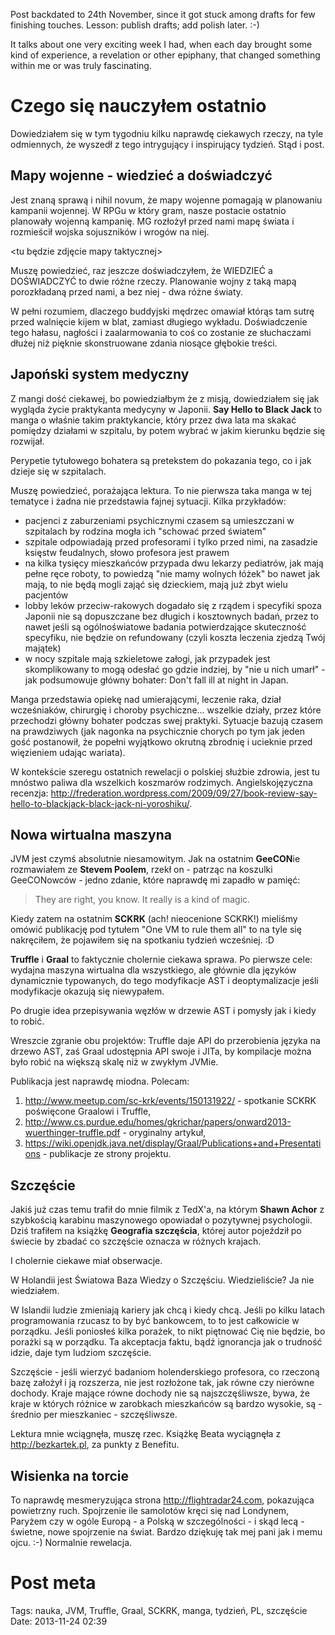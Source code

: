 Post backdated to 24th November, since it got stuck among drafts for few finishing touches. Lesson: publish drafts; add polish later. :-) 

It talks about one very exciting week I had, when each day brought some kind of experience, a revelation or other epiphany, that changed something within me or was truly fascinating.

Czego się nauczyłem ostatnio
=============================
Dowiedziałem się w tym tygodniu kilku naprawdę ciekawych rzeczy, na tyle odmiennych, że wyszedł z tego intrygujący i inspirujący tydzień. Stąd i post.

Mapy wojenne - wiedzieć a doświadczyć
-------------------------------------
Jest znaną sprawą i nihil novum, że mapy wojenne pomagają w planowaniu kampanii wojennej. W RPGu w który gram, nasze postacie ostatnio planowały wojenną kampanię. MG rozłożył przed nami mapę świata i rozmieścił wojska sojuszników i wrogów na niej. 

<tu będzie zdjęcie mapy taktycznej>

Muszę powiedzieć, raz jeszcze doświadczyłem, że WIEDZIEĆ a DOŚWIADCZYĆ to dwie różne rzeczy. Planowanie wojny z taką mapą porozkładaną przed nami, a bez niej - dwa różne światy.

W pełni rozumiem, dlaczego buddyjski mędrzec omawiał którąs tam sutrę przed walnięcie kijem w blat, zamiast długiego wykładu. Doświadczenie tego hałasu, nagłości i zaalarmowania to coś co zostanie ze słuchaczami dłużej niż pięknie skonstruowane zdania niosące głębokie treści.


Japoński system medyczny
------------------------
Z mangi dość ciekawej, bo powiedziałbym że z misją, dowiedziałem się jak wygląda życie praktykanta medycyny w Japonii. **Say Hello to Black Jack** to manga o właśnie takim praktykancie, który przez dwa lata ma skakać pomiędzy działami w szpitalu, by potem wybrać w jakim kierunku będzie się rozwijał.

Perypetie tytułowego bohatera są pretekstem do pokazania tego, co i jak dzieje się w szpitalach.

Muszę powiedzieć, porażająca lektura. To nie pierwsza taka manga w tej tematyce i żadna nie przedstawia fajnej sytuacji. Kilka przykładów:

- pacjenci z zaburzeniami psychicznymi czasem są umieszczani w szpitalach by rodzina mogła ich "schować przed światem"
- szpitale odpowiadają przed profesorami i tylko przed nimi, na zasadzie księstw feudalnych, słowo profesora jest prawem
- na kilka tysięcy mieszkańców przypada dwu lekarzy pediatrów, jak mają pełne ręce roboty, to powiedzą "nie mamy wolnych łóżek" bo nawet jak mają, to nie będą mogli zająć się dzieckiem, mają już zbyt wielu pacjentów
- lobby leków przeciw-rakowych dogadało się z rządem i specyfiki spoza Japonii nie są dopuszczane bez długich i kosztownych badań, przez to nawet jeśli są ogólnoświatowe badania potwierdzające skuteczność specyfiku, nie będzie on refundowany (czyli koszta leczenia zjedzą Twój majątek)
- w nocy szpitale mają szkieletowe załogi, jak przypadek jest skomplikowany to mogą odesłać go gdzie indziej, by "nie u nich umarł"  - jak podsumowuje główny bohater: Don't fall ill at night in Japan.

Manga przedstawia opiekę nad umierającymi, leczenie raka, dział wcześniaków, chirurgię i choroby psychiczne... wszelkie działy, przez które przechodzi główny bohater podczas swej praktyki. Sytuacje bazują czasem na prawdziwych (jak nagonka na psychicznie chorych po tym jak jeden gość postanowił, że popełni wyjątkowo okrutną zbrodnię i ucieknie przed więzieniem udając wariata).

W kontekście szeregu ostatnich rewelacji o polskiej służbie zdrowia, jest tu mnóstwo paliwa dla wszelkich koszmarów rodzimych.
Angielskojęzyczna recenzja: http://frederation.wordpress.com/2009/09/27/book-review-say-hello-to-blackjack-black-jack-ni-yoroshiku/.


Nowa wirtualna maszyna
----------------------
JVM jest czymś absolutnie niesamowitym. Jak na ostatnim **GeeCON**ie rozmawiałem ze **Stevem Poolem**, rzekł on - patrząc na koszulki GeeCONowców - jedno zdanie, które naprawdę mi zapadło w pamięć:

> They are right, you know. It really is a kind of magic.

<tu obraz koszulki>

Kiedy zatem na ostatnim **SCKRK** (ach! nieocenione SCKRK!) mieliśmy omówić publikację pod tytułem "One VM to rule them all" to na tyle się nakręciłem, że pojawiłem się na spotkaniu tydzień wcześniej. :D

**Truffle** i **Graal** to faktycznie cholernie ciekawa sprawa. Po pierwsze cele: wydajna maszyna wirtualna dla wszystkiego, ale głównie dla języków dynamicznie typowanych, do tego modyfikacje AST i deoptymalizacje jeśli modyfikacje okazują się niewypałem.

Po drugie idea przepisywania węzłów w drzewie AST i pomysły jak i kiedy to robić.

Wreszcie zgranie obu projektów: Truffle daje API do przerobienia języka na drzewo AST, zaś Graal udostępnia API swoje i JITa, by kompilacje można było robić na większą skalę niż w zwykłym JVMie.

Publikacja jest naprawdę miodna. Polecam: 

1. http://www.meetup.com/sc-krk/events/150131922/ - spotkanie SCKRK poświęcone Graalowi i Truffle,
2. http://www.cs.purdue.edu/homes/gkrichar/papers/onward2013-wuerthinger-truffle.pdf - oryginalny artykuł,
3. https://wiki.openjdk.java.net/display/Graal/Publications+and+Presentations - publikacje ze strony projektu.


Szczęście
---------
Jakiś już czas temu trafił do mnie filmik z TedX'a, na którym **Shawn Achor** z szybkością karabinu maszynowego opowiadał o pozytywnej psychologii. Dziś trafiłem na książkę **Geografia szczęścia**, której autor pojeździł po świecie by zbadać co szczęście oznacza w różnych krajach.

I cholernie ciekawe miał obserwacje.

W Holandii jest Światowa Baza Wiedzy o Szczęściu. Wiedzieliście? Ja nie wiedziałem.

W Islandii ludzie zmieniają kariery jak chcą i kiedy chcą. Jeśli po kilku latach programowania rzucasz to by być bankowcem, to to jest całkowicie w porządku. Jeśli poniosłeś kilka porażek, to nikt piętnować Cię nie będzie, bo porażki są w porządku. Ta akceptacja faktu, bądź ignorancja jak o trudność idzie, daje tym ludziom szczęście.

Szczęście - jeśli wierzyć badaniom holenderskiego profesora, co rzeczoną bazę założył i ją rozszerza, nie jest rozłożone tak, jak równe czy nierówne dochody. Kraje mające równe dochody nie są najszczęśliwsze, bywa, że kraje w których różnice w zarobkach mieszkańców są bardzo wysokie, są - średnio per mieszkaniec - szczęśliwsze.

Lektura mnie wciągnęła, muszę rzec. Książkę Beata wyciągnęła z http://bezkartek.pl, za punkty z Benefitu.


Wisienka na torcie
------------------
To naprawdę mesmeryzująca strona http://flightradar24.com, pokazująca powietrzny ruch. Spojrzenie ile samolotów kręci się nad Londynem, Paryżem czy w ogóle Europą - a Polską w szczególności - i skąd lecą - świetne, nowe spojrzenie na świat. Bardzo dziękuję tak mej pani jak i memu ojcu. :-) Normalnie rewelacja.


Post meta 
=========

Tags: nauka, JVM, Truffle, Graal, SCKRK, manga, tydzień, PL, szczęście
Date: 2013-11-24 02:39
